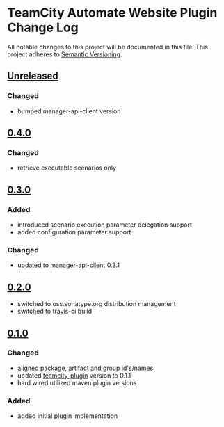 # TeamCity Automate Website Plugin Change Log
All notable changes to this project will be documented in this file.
This project adheres to [Semantic Versioning](http://semver.org/).

## [Unreleased]

### Changed
- bumped manager-api-client version

## [0.4.0]
### Changed
- retrieve executable scenarios only

## [0.3.0]
### Added
- introduced scenario execution parameter delegation support
- added configuration parameter support

### Changed
- updated to manager-api-client 0.3.1

## [0.2.0]
- switched to oss.sonatype.org distribution management
- switched to travis-ci build

## [0.1.0]
### Changed
- aligned package, artifact and group id's/names
- updated [teamcity-plugin] version to 0.1.1
- hard wired utilized maven plugin versions

### Added
- added initial plugin implementation

[Unreleased]: https://github.com/automate-website/teamcity-plugin/compare/0.4.0...HEAD
[0.4.0]: https://github.com/automate-website/teamcity-plugin/compare/0.3.0...0.4.0
[0.3.0]: https://github.com/automate-website/teamcity-plugin/compare/0.2.0...0.3.0
[0.2.0]: https://github.com/automate-website/teamcity-plugin/compare/0.1.0...0.2.0
[0.1.0]: https://github.com/automate-website/teamcity-plugin/compare/0.0.0...0.1.0

[teamcity-plugin]: https://github.com/automate-website/teamcity-plugin